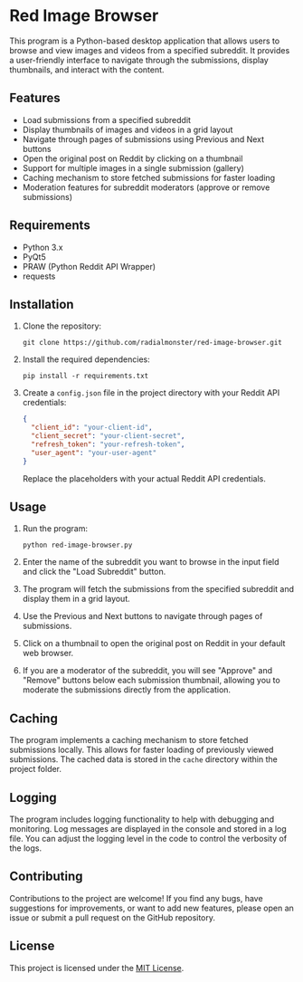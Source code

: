 # Red Image Browser

This program is a Python-based desktop application that allows users to browse and view images and videos from a specified subreddit. It provides a user-friendly interface to navigate through the submissions, display thumbnails, and interact with the content.

## Features

- Load submissions from a specified subreddit
- Display thumbnails of images and videos in a grid layout
- Navigate through pages of submissions using Previous and Next buttons
- Open the original post on Reddit by clicking on a thumbnail
- Support for multiple images in a single submission (gallery)
- Caching mechanism to store fetched submissions for faster loading
- Moderation features for subreddit moderators (approve or remove submissions)

## Requirements

- Python 3.x
- PyQt5
- PRAW (Python Reddit API Wrapper)
- requests

## Installation

1. Clone the repository:
   ```
   git clone https://github.com/radialmonster/red-image-browser.git
   ```

2. Install the required dependencies:
   ```
   pip install -r requirements.txt
   ```

3. Create a `config.json` file in the project directory with your Reddit API credentials:
   ```json
   {
     "client_id": "your-client-id",
     "client_secret": "your-client-secret",
     "refresh_token": "your-refresh-token",
     "user_agent": "your-user-agent"
   }
   ```

   Replace the placeholders with your actual Reddit API credentials.

## Usage

1. Run the program:
   ```
   python red-image-browser.py
   ```

2. Enter the name of the subreddit you want to browse in the input field and click the "Load Subreddit" button.

3. The program will fetch the submissions from the specified subreddit and display them in a grid layout.

4. Use the Previous and Next buttons to navigate through pages of submissions.

5. Click on a thumbnail to open the original post on Reddit in your default web browser.

6. If you are a moderator of the subreddit, you will see "Approve" and "Remove" buttons below each submission thumbnail, allowing you to moderate the submissions directly from the application.

## Caching

The program implements a caching mechanism to store fetched submissions locally. This allows for faster loading of previously viewed submissions. The cached data is stored in the `cache` directory within the project folder.

## Logging

The program includes logging functionality to help with debugging and monitoring. Log messages are displayed in the console and stored in a log file. You can adjust the logging level in the code to control the verbosity of the logs.

## Contributing

Contributions to the project are welcome! If you find any bugs, have suggestions for improvements, or want to add new features, please open an issue or submit a pull request on the GitHub repository.

## License

This project is licensed under the [MIT License](LICENSE).